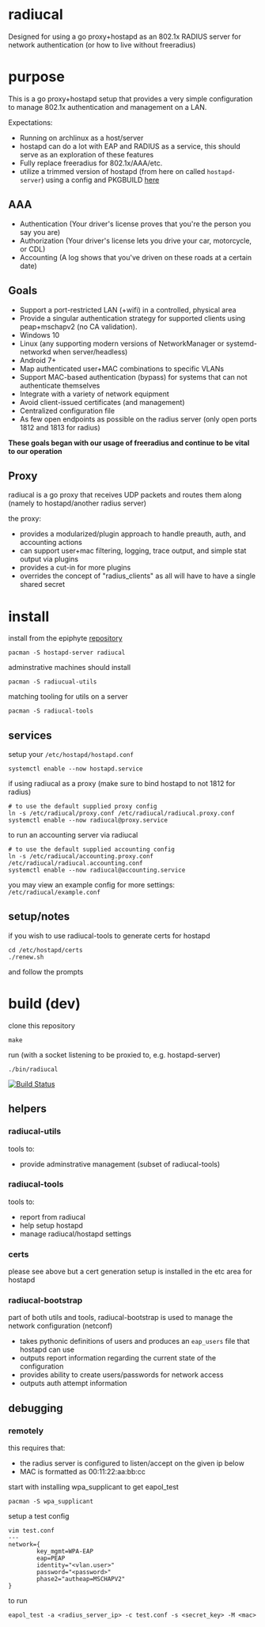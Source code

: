 radiucal
===

Designed for using a go proxy+hostapd as an 802.1x RADIUS server for network authentication (or how to live without freeradius)

# purpose

This is a go proxy+hostapd setup that provides a very simple configuration to manage 802.1x authentication and management on a LAN.

Expectations:
* Running on archlinux as a host/server
* hostapd can do a lot with EAP and RADIUS as a service, this should serve as an exploration of these features
* Fully replace freeradius for 802.1x/AAA/etc.
* utilize a trimmed version of hostapd (from here on called `hostapd-server`) using a config and PKGBUILD [here](https://github.com/epiphyte/pkgbuilds/tree/master/hostapd)

## AAA

* Authentication (Your driver's license proves that you're the person you say you are)
* Authorization (Your driver's license lets you drive your car, motorcycle, or CDL)
* Accounting (A log shows that you've driven on these roads at a certain date)

## Goals

* Support a port-restricted LAN (+wifi) in a controlled, physical area
* Provide a singular authentication strategy for supported clients using peap+mschapv2 (no CA validation).
* Windows 10
* Linux (any supporting modern versions of NetworkManager or systemd-networkd when server/headless)
* Android 7+
* Map authenticated user+MAC combinations to specific VLANs
* Support MAC-based authentication (bypass) for systems that can not authenticate themselves
* Integrate with a variety of network equipment
* Avoid client-issued certificates (and management)
* Centralized configuration file
* As few open endpoints as possible on the radius server (only open ports 1812 and 1813 for radius)

**These goals began with our usage of freeradius and continue to be vital to our operation**

## Proxy

radiucal is a go proxy that receives UDP packets and routes them along (namely to hostapd/another radius server)

the proxy:
* provides a modularized/plugin approach to handle preauth, auth, and accounting actions
* can support user+mac filtering, logging, trace output, and simple stat output via plugins
* provides a cut-in for more plugins
* overrides the concept of "radius_clients" as all will have to have a single shared secret

# install

install from the epiphyte [repository](https://mirror.epiphyte.network/repos)
```
pacman -S hostapd-server radiucal
```

adminstrative machines should install
```
pacman -S radiucual-utils
```

matching tooling for utils on a server
```
pacman -S radiucal-tools
```

## services

setup your `/etc/hostapd/hostapd.conf`
```
systemctl enable --now hostapd.service
```

if using radiucal as a proxy (make sure to bind hostapd to not 1812 for radius)
```
# to use the default supplied proxy config
ln -s /etc/radiucal/proxy.conf /etc/radiucal/radiucal.proxy.conf
systemctl enable --now radiucal@proxy.service
```

to run an accounting server via radiucal
```
# to use the default supplied accounting config
ln -s /etc/radiucal/accounting.proxy.conf /etc/radiucal/radiucal.accounting.conf
systemctl enable --now radiucal@accounting.service
```

you may view an example config for more settings: `/etc/radiucal/example.conf`

## setup/notes

if you wish to use radiucal-tools to generate certs for hostapd
```
cd /etc/hostapd/certs
./renew.sh
```
and follow the prompts

# build (dev)

clone this repository
```
make
```

run (with a socket listening to be proxied to, e.g. hostapd-server)
```
./bin/radiucal
```

[![Build Status](https://travis-ci.org/epiphyte/radiucal.png)](https://travis-ci.org/epiphyte/radiucal)

## helpers

### radiucal-utils

tools to:
* provide adminstrative management (subset of radiucal-tools)

### radiucal-tools

tools to:
* report from radiucal
* help setup hostapd
* manage radiucal/hostapd settings

### certs

please see above but a cert generation setup is installed in the etc area for hostapd

### radiucal-bootstrap

part of both utils and tools, radiucal-bootstrap is used to manage the network configuration (netconf)
* takes pythonic definitions of users and produces an `eap_users` file that hostapd can use
* outputs report information regarding the current state of the configuration
* provides ability to create users/passwords for network access
* outputs auth attempt information

## debugging

### remotely

this requires that:
* the radius server is configured to listen/accept on the given ip below
* MAC is formatted as 00:11:22:aa:bb:cc

start with installing wpa_supplicant to get eapol_test
```
pacman -S wpa_supplicant
```

setup a test config
```
vim test.conf
---
network={
        key_mgmt=WPA-EAP
        eap=PEAP
        identity="<vlan.user>"
        password="<password>"
        phase2="autheap=MSCHAPV2"
}
```

to run
```
eapol_test -a <radius_server_ip> -c test.conf -s <secret_key> -M <mac>
```
